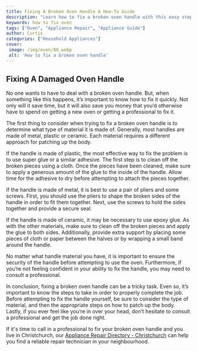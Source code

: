 ```yaml
---
title: Fixing A Broken Oven Handle A How-To Guide
description: "Learn how to fix a broken oven handle with this easy step-by-step guide Find out how you can make your oven look and work like new again in no time"
keywords: how to fix oven
tags: ["Oven", "Appliance Repair", "Appliance Guide"]
author: Curtis
categories: ["Household Appliances"]
cover: 
 image: /img/oven/88.webp
 alt: 'How to fix a broken oven handle'
---
```

## Fixing A Damaged Oven Handle

No one wants to have to deal with a broken oven handle. But, when something like this happens, it’s important to know how to fix it quickly. Not only will it save time, but it will also save you money that you’d otherwise have to spend on getting a new oven or getting a professional to fix it.

The first thing to consider when trying to fix a broken oven handle is to determine what type of material it is made of. Generally, most handles are made of metal, plastic or ceramic. Each material requires a different approach for patching up the body.

If the handle is made of plastic, the most effective way to fix the problem is to use super glue or a similar adhesive. The first step is to clean off the broken pieces using a cloth. Once the pieces have been cleaned, make sure to apply a generous amount of the glue to the inside of the handle. Allow time for the adhesive to dry before attempting to attach the pieces together.

If the handle is made of metal, it is best to use a pair of pliers and some screws. First, you should use the pliers to shape the broken sides of the handle in order to fit them together. Next, use the screws to hold the sides together and provide a secure seal.

If the handle is made of ceramic, it may be necessary to use epoxy glue. As with the other materials, make sure to clean off the broken pieces and apply the glue to both sides. Additionally, provide extra support by placing some pieces of cloth or paper between the halves or by wrapping a small band around the handle.

No matter what handle material you have, it is important to ensure the security of the handle before attempting to use the oven. Furthermore, if you’re not feeling confident in your ability to fix the handle, you may need to consult a professional. 

In conclusion, fixing a broken oven handle can be a tricky task. Even so, it’s important to know the steps to take in order to properly complete the job. Before attempting to fix the handle yourself, be sure to consider the type of material, and then the appropriate steps on how to patch up the body. Lastly, if you ever feel like you’re in over your head, don’t hesitate to consult a professional and get the job done right. 

If it's time to call in a professional to fix your broken oven handle and you live in Christchurch, our [Appliance Repair Directory - Christchurch](./pages/appliance-repair-technicians/new-zealand/christchurch) can help you find a reliable repair technician in your neighbourhood.
